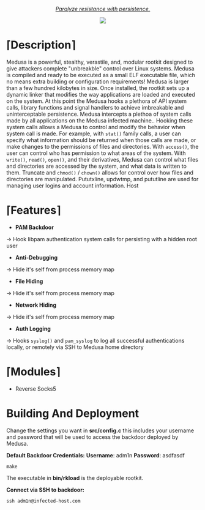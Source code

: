 <p align="center">
	<i><u>Paralyze resistance with persistence.</i></u>
</p>
<p align="center">
  <img src="https://files.catbox.moe/q78mg1.png">
</p>

# &lceil;**Description**&rceil;
Medusa is a powerful, stealthy, verastile, and, modular rootkit designed to give attackers complete "unbreakble" control over Linux systems. Medusa is compiled and ready to be executed as a small ELF executable file, which no means extra building or configuration requirements! Medusa is larger than a few hundred kilobytes in size. Once installed, the rootkit sets up a dynamic linker that modifies the way applications are loaded and executed on the system. At this point the Medusa hooks a plethora of API system calls, library functions and signal handlers to achieve imbreakable and uninterceptable persistence. Medusa intercepts a plethoa of system calls made by all applications on the Medusa infected machine.. Hooking these system calls allows a Medusa to control and modify the behavior when system call is made. For example, with `stat()` family calls, a user can specify what information should be returned when those calls are made, or make changes to the permissions of files and directories. With `access()`, the user can control who has permission to what areas of the system. With `write()`, `read()`, `open()`, and their derivatives, Medusa can control what files and directories are accessed by the system, and what data is written to them. Truncate and `chmod()` / `chown()` allows for control over how files and directories are manipulated. Pututxline, updwtmp, and pututline are used for managing user logins and account information. Host

# &lceil;**Features**&rceil;
- **PAM Backdoor**

&rarr; Hook libpam authentication system calls for persisting with a hidden root user
- **Anti-Debugging**

&rarr; Hide it's self from process memory map
- **File Hiding**

&rarr; Hide it's self from process memory map
- **Network Hiding**

&rarr; Hide it's self from process memory map
- **Auth Logging**

&rarr; Hooks `syslog()` and `pam_syslog` to log all successful authentications locally, or    remotely via SSH to Medusa home directory

# &lceil;**Modules**&rceil;
- Reverse Socks5

# **Building And Deployment**

Change the settings you want in **src/config.c** this includes your username and password that will be used to access the backdoor deployed by Medusa. 

**Default Backdoor Credentials:**
**Username**: adm1n
**Password**: asdfasdf

```ssh
make
```

The executable in **bin/rkload** is the deployable rootkit.

**Connect via SSH to backdoor:**
```ssh
ssh adm1n@infected-host.com
```
